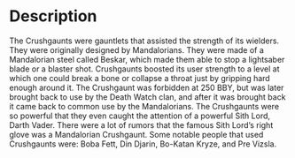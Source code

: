 # Description

The Crushgaunts were gauntlets that assisted the strength of its wielders.
They were originally designed by Mandalorians.
They were made of a Mandalorian steel called Beskar, which made them able to stop a lightsaber blade or a blaster shot.
Crushgaunts boosted its user strength to a level at which one could break a bone or collapse a throat just by gripping hard enough around it.
The Crushgaunt was forbidden at 250 BBY, but was later brought back to use by the Death Watch clan, and after it was brought back it came back to common use by the Mandalorians.
The Crushgaunts were so powerful that they even caught the attention of a powerful Sith Lord, Darth Vader.
There were a lot of rumors that the famous Sith Lord’s right glove was a Mandalorian Crushgaunt.
Some notable people that used Crushgaunts were: Boba Fett, Din Djarin, Bo-Katan Kryze, and Pre Vizsla.
